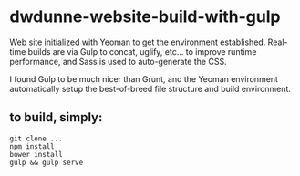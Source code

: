 # dwdunne-website-build-with-gulp

Web site initialized with Yeoman to get the environment established. Real-time builds are via Gulp to concat, uglify, etc... to improve runtime performance, and Sass is used to auto-generate the CSS.  

I found Gulp to be much nicer than Grunt, and the Yeoman environment automatically setup the best-of-breed file structure and build environment.


## to build, simply:

```
git clone ...
npm install
bower install
gulp && gulp serve
```
